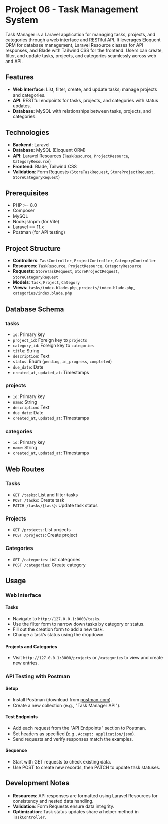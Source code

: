 # Project 06 - Task Management System

Task Manager is a Laravel application for managing tasks, projects, and categories through a web interface and RESTful API. It leverages Eloquent ORM for database management, Laravel Resource classes for API responses, and Blade with Tailwind CSS for the frontend. Users can create, filter, and update tasks, projects, and categories seamlessly across web and API.

## Features

-   **Web Interface**: List, filter, create, and update tasks; manage projects and categories.
-   **API**: RESTful endpoints for tasks, projects, and categories with status updates.
-   **Database**: MySQL with relationships between tasks, projects, and categories.

## Technologies

-   **Backend**: Laravel
-   **Database**: MySQL (Eloquent ORM)
-   **API**: Laravel Resources (`TaskResource`, `ProjectResource`, `CategoryResource`)
-   **Frontend**: Blade, Tailwind CSS
-   **Validation**: Form Requests (`StoreTaskRequest`, `StoreProjectRequest`, `StoreCategoryRequest`)

## Prerequisites

-   PHP >= 8.0
-   Composer
-   MySQL
-   Node.js/npm (for Vite)
-   Laravel == 11.x
-   Postman (for API testing)

## Project Structure

-   **Controllers**: `TaskController`, `ProjectController`, `CategoryController`
-   **Resources**: `TaskResource`, `ProjectResource`, `CategoryResource`
-   **Requests**: `StoreTaskRequest`, `StoreProjectRequest`, `StoreCategoryRequest`
-   **Models**: `Task`, `Project`, `Category`
-   **Views**: `tasks/index.blade.php`, `projects/index.blade.php`, `categories/index.blade.php`

## Database Schema

### tasks

-   `id`: Primary key
-   `project_id`: Foreign key to `projects`
-   `category_id`: Foreign key to `categories`
-   `title`: String
-   `description`: Text
-   `status`: Enum (`pending`, `in_progress`, `completed`)
-   `due_date`: Date
-   `created_at`, `updated_at`: Timestamps

### projects

-   `id`: Primary key
-   `name`: String
-   `description`: Text
-   `due_date`: Date
-   `created_at`, `updated_at`: Timestamps

### categories

-   `id`: Primary key
-   `name`: String
-   `created_at`, `updated_at`: Timestamps

## Web Routes

### Tasks

-   `GET /tasks`: List and filter tasks
-   `POST /tasks`: Create task
-   `PATCH /tasks/{task}`: Update task status

### Projects

-   `GET /projects`: List projects
-   `POST /projects`: Create project

### Categories

-   `GET /categories`: List categories
-   `POST /categories`: Create category

## Usage

### Web Interface

#### Tasks

-   Navigate to `http://127.0.0.1:8000/tasks`.
-   Use the filter form to narrow down tasks by category or status.
-   Fill out the creation form to add a new task.
-   Change a task’s status using the dropdown.

#### Projects and Categories

-   Visit `http://127.0.0.1:8000/projects` or `/categories` to view and create new entries.

### API Testing with Postman

#### Setup

-   Install Postman (download from [postman.com](https://www.postman.com/)).
-   Create a new collection (e.g., "Task Manager API").

#### Test Endpoints

-   Add each request from the "API Endpoints" section to Postman.
-   Set headers as specified (e.g., `Accept: application/json`).
-   Send requests and verify responses match the examples.

#### Sequence

-   Start with GET requests to check existing data.
-   Use POST to create new records, then PATCH to update task statuses.

## Development Notes

-   **Resources**: API responses are formatted using Laravel Resources for consistency and nested data handling.
-   **Validation**: Form Requests ensure data integrity.
-   **Optimization**: Task status updates share a helper method in `TaskController`.
